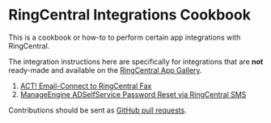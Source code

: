 RingCentral Integrations Cookbook
=================================

This is a cookbook or how-to to perform certain app integrations with RingCentral.

The integration instructions here are specifically for integrations that are **not** ready-made and available on the [RingCentral App Gallery](https://developer.ringcentral.com/app-gallery.html).

1. [ACT! Email-Connect to RingCentral Fax](integrations/act/act_email_connect_fax.md)
1. [ManageEngine ADSelfService Password Reset via RingCentral SMS](integrations/manageengine/self_service_password_sms.md)

Contributions should be sent as [GitHub pull requests](https://github.com/grokify/ringcentral-integrations-cookbook).
